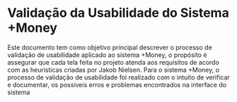 # Validação da Usabilidade do Sistema +Money

  Este documento tem como objetivo principal descrever o processo de validação de usabilidade aplicado ao sistema +Money, o propósito é assegurar que cada tela feita no projeto atenda aos requisitos de acordo com as heuristicas criadas por Jakob Nielsen. Para o sistema +Money, o processo de validação de usabilidade foi realizado com o intuito de verificar e documentar, os possiveis erros e problemas encontrados na interface do sistema


